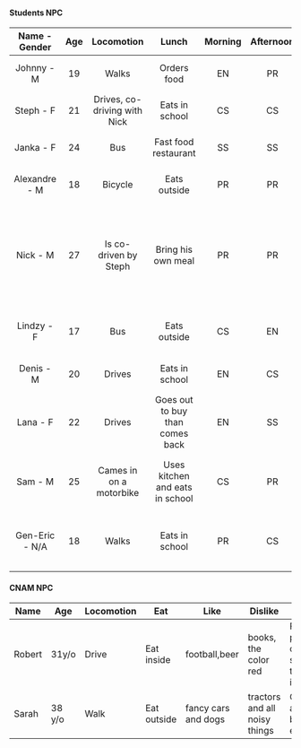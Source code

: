 
#### Students NPC
| Name - Gender   | Age | Locomotion                    | Lunch                             | Morning   | Afternoon | Likes                         | Dislikes                          | Details                               |
|:---------------:|:---:|:-----------------------------:|:---------------------------------:|:---------:|:---------:|:-----------------------------:|:---------------------------------:|:-------------------------------------:|
| Johnny - M      | 19  | Walks                         | Orders food                       | EN        | PR        | Rabbits, to play with drones  | Smoking people, loud noise        | Easily distracted                     |
| Steph - F       | 21  | Drives, co-driving with Nick  | Eats in school                    | CS        | CS        | Boys Band, mushrooms          | Heated food                       | Has a small bladder, smokes           |
| Janka - F       | 24  | Bus                           | Fast food restaurant              | SS        | SS        | Paralympics, Neon wheelchairs | Staircases,insects                | Wheelchair, ventolin                  |
| Alexandre - M   | 18  | Bicycle                       | Eats outside                      | PR        | PR        | Italian food                  | Famous clothe brands, Crayfishes  | Always late                           |
| Nick - M        | 27  | Is co-driven by Steph         | Bring his own meal                | PR        | PR        | Old tech, steam engines       | Smartphones, social medias        | Has a really old phone, wants to work in green energy, Eats a lot and very slowly |
| Lindzy - F      | 17  | Bus                           | Eats outside                      | CS        | EN        | Music and arts                | Sports and small places           | Always wears headphone and is late    |
| Denis - M       | 20  | Drives                        | Eats in school                    | EN        | CS        | Video games and anime         | Hard work and noobs               | Speaks way too much                   |
| Lana - F        | 22  | Drives                        | Goes out to buy than comes back   | EN        | SS        | Nature, tofu                  | Meat, fast food                   | Vegan, ric                            |
| Sam - M         | 25  | Cames in on a motorbike       | Uses kitchen and eats in school   | CS        | PR        | POH-TAH-TOES, unique jewelry  | Being hungry, bad hygiene         | Loves to eat, he is very short, likes to adventure    |
| Gen-Eric - N/A  | 18  | Walks                         | Eats in school                    | PR        | CS        | Normal things                 | Strange things                    | Gen-Erics are normal students. Not aliens. Don't ask  |

#### CNAM NPC
|**Name** |**Age**  |**Locomotion** |**Eat**    |**Like**           |**Dislike**                  |**Details**                                      |
|---      |---      |---            |---        |---                |---                          |---                                              |
|Robert   |31y/o    |Drive          |Eat inside |football,beer      |books, the color red         |Forget his pass often, ask students to let him in|
|Sarah    |38 y/o   |Walk           |Eat outside|fancy cars and dogs|tractors and all noisy things|Confident, arrives before everyone
